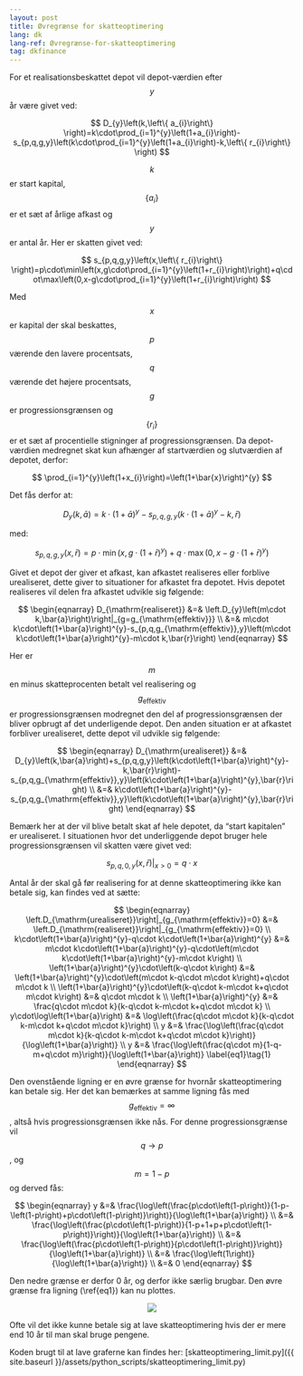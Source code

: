 ```yaml
---
layout: post
title: Øvregrænse for skatteoptimering
lang: dk
lang-ref: Øvregrænse-for-skatteoptimering
tag: dkfinance
---
```


For et realisationsbeskattet depot vil depot-værdien efter $$y$$ år være givet ved:

$$ D_{y}\left(k,\left\{ a_{i}\right\} \right)=k\cdot\prod_{i=1}^{y}\left(1+a_{i}\right)-s_{p,q,g,y}\left(k\cdot\prod_{i=1}^{y}\left(1+a_{i}\right)-k,\left\{ r_{i}\right\} \right) $$

$$k$$ er start kapital, $$\left\{ a_{i}\right\}$$  er et sæt af årlige afkast og $$y$$ er antal år.
Her er skatten givet ved:

$$ s_{p,q,g,y}\left(x,\left\{ r_{i}\right\} \right)=p\cdot\min\left(x,g\cdot\prod_{i=1}^{y}\left(1+r_{i}\right)\right)+q\cdot\max\left(0,x-g\cdot\prod_{i=1}^{y}\left(1+r_{i}\right)\right) $$

Med $$x$$ er kapital der skal beskattes, $$p$$ værende den lavere procentsats, $$q$$ værende det højere procentsats, $$g$$ er progressionsgrænsen og $$\left\{ r_{i}\right\}$$  er et sæt af procentielle stigninger af progressionsgrænsen.
Da depot-værdien medregnet skat kun afhænger af startværdien og slutværdien af depotet, derfor:

$$ \prod_{i=1}^{y}\left(1+x_{i}\right)=\left(1+\bar{x}\right)^{y} $$

Det fås derfor at:

$$ D_{y}\left(k,\bar{a}\right)=k\cdot\left(1+\bar{a}\right)^{y}-s_{p,q,g,y}\left(k\cdot\left(1+\bar{a}\right)^{y}-k,\bar{r}\right) $$

med:

$$ s_{p,q,g,y}\left(x,\bar{r}\right)=p\cdot\min\left(x,g\cdot\left(1+\bar{r}\right)^{y}\right)+q\cdot\max\left(0,x-g\cdot\left(1+\bar{r}\right)^{y}\right) $$

Givet et depot der giver et afkast, kan afkastet realiseres eller forblive urealiseret, dette giver to situationer for afkastet fra depotet.
Hvis depotet realiseres vil delen fra afkastet udvikle sig følgende:

$$ \begin{eqnarray}
   D_{\mathrm{realiseret}} &=& \left.D_{y}\left(m\cdot k,\bar{a}\right)\right|_{g=g_{\mathrm{effektiv}}} \\
	                       &=& m\cdot k\cdot\left(1+\bar{a}\right)^{y}-s_{p,q,g_{\mathrm{effektiv}},y}\left(m\cdot k\cdot\left(1+\bar{a}\right)^{y}-m\cdot k,\bar{r}\right)
    \end{eqnarray} $$

Her er $$m$$ en minus skatteprocenten betalt vel realisering og $$g_{\mathrm{effektiv}}$$ er progressionsgrænsen modregnet den del af progressionsgrænsen der bliver opbrugt af det underligende depot.
Den anden situation er at afkastet forbliver urealiseret, dette depot vil udvikle sig følgende:

$$ \begin{eqnarray}
   D_{\mathrm{urealiseret}} &=& D_{y}\left(k,\bar{a}\right)+s_{p,q,g,y}\left(k\cdot\left(1+\bar{a}\right)^{y}-k,\bar{r}\right)-s_{p,q,g_{\mathrm{effektiv}},y}\left(k\cdot\left(1+\bar{a}\right)^{y},\bar{r}\right) \\
	                       &=& k\cdot\left(1+\bar{a}\right)^{y}-s_{p,q,g_{\mathrm{effektiv}},y}\left(k\cdot\left(1+\bar{a}\right)^{y},\bar{r}\right)
    \end{eqnarray} $$

Bemærk her at der vil blive betalt skat af hele depotet, da “start kapitalen” er urealiseret.
I situationen hvor det underliggende depot bruger hele progressionsgrænsen vil skatten være givet ved:

$$ \left.s_{p,q,0,y}\left(x,\bar{r}\right)\right|_{x>0}=q\cdot x $$

Antal år der skal gå før realisering for at denne skatteoptimering ikke kan betale sig, kan findes ved at sætte:

$$ \begin{eqnarray}
   \left.D_{\mathrm{urealiseret}}\right|_{g_{\mathrm{effektiv}}=0} &=& 	\left.D_{\mathrm{realiseret}}\right|_{g_{\mathrm{effektiv}}=0} \\
   k\cdot\left(1+\bar{a}\right)^{y}-q\cdot k\cdot\left(1+\bar{a}\right)^{y} &=& m\cdot k\cdot\left(1+\bar{a}\right)^{y}-q\cdot\left(m\cdot k\cdot\left(1+\bar{a}\right)^{y}-m\cdot k\right) \\
   \left(1+\bar{a}\right)^{y}\cdot\left(k-q\cdot k\right) &=& \left(1+\bar{a}\right)^{y}\cdot\left(m\cdot k-q\cdot m\cdot k\right)+q\cdot m\cdot k \\
   \left(1+\bar{a}\right)^{y}\cdot\left(k-q\cdot k-m\cdot k+q\cdot m\cdot k\right) &=& q\cdot m\cdot k \\
   \left(1+\bar{a}\right)^{y} &=& \frac{q\cdot m\cdot k}{k-q\cdot k-m\cdot k+q\cdot m\cdot k} \\
   y\cdot\log\left(1+\bar{a}\right) &=& \log\left(\frac{q\cdot m\cdot k}{k-q\cdot k-m\cdot k+q\cdot m\cdot k}\right) \\
   y &=& \frac{\log\left(\frac{q\cdot m\cdot k}{k-q\cdot k-m\cdot k+q\cdot m\cdot k}\right)}{\log\left(1+\bar{a}\right)} \\
   y &=& \frac{\log\left(\frac{q\cdot m}{1-q-m+q\cdot m}\right)}{\log\left(1+\bar{a}\right)} \label{eq1}\tag{1}
   \end{eqnarray} $$

Den ovenstående ligning er en øvre grænse for hvornår skatteoptimering kan betale sig.
Her det kan bemærkes at samme ligning fås med $$g_{\mathrm{effektiv}}=\infty$$, altså hvis progressionsgrænsen ikke nås.
For denne progressionsgrænse vil $$q\rightarrow p$$, og $$m=1-p$$ og derved fås:

$$ \begin{eqnarray}
   y &=& \frac{\log\left(\frac{p\cdot\left(1-p\right)}{1-p-\left(1-p\right)+p\cdot\left(1-p\right)}\right)}{\log\left(1+\bar{a}\right)} \\
    &=& \frac{\log\left(\frac{p\cdot\left(1-p\right)}{1-p+1+p+p\cdot\left(1-p\right)}\right)}{\log\left(1+\bar{a}\right)} \\
    &=& \frac{\log\left(\frac{p\cdot\left(1-p\right)}{p\cdot\left(1-p\right)}\right)}{\log\left(1+\bar{a}\right)} \\
    &=& \frac{\log\left(1\right)}{\log\left(1+\bar{a}\right)} \\
    &=& 0
   \end{eqnarray} $$

Den nedre grænse er derfor 0 år, og derfor ikke særlig brugbar.
Den øvre grænse fra ligning (\ref{eq1}) kan nu plottes.

<p align="center">
<img src="{{ site.baseurl }}/assets/plots/oevregraense_skatteoptimering.svg">
</p>

Ofte vil det ikke kunne betale sig at lave skatteoptimering hvis der er mere end 10 år til man skal bruge pengene.

Koden brugt til at lave graferne kan findes her: [skatteoptimering_limit.py]({{ site.baseurl }}/assets/python_scripts/skatteoptimering_limit.py)

